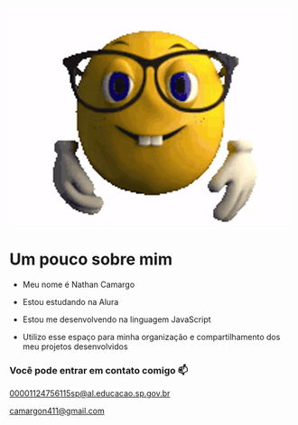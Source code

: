 ![](https://github.com/ABNATHANEM1D/ABNATHANEM1D/blob/main/ez.gif)

# Um pouco sobre mim

* Meu nome é Nathan Camargo

* Estou estudando na Alura

* Estou me desenvolvendo na linguagem JavaScript

* Utilizo esse espaço para minha organização e compartilhamento dos meu projetos desenvolvidos

### Você pode entrar em contato comigo 📫


00001124756115sp@al.educacao.sp.gov.br

camargon411@gmail.com
